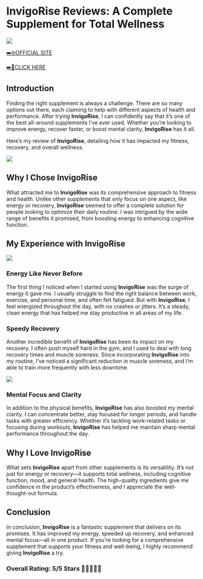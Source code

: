 # **InvigoRise Reviews**: A Complete Supplement for Total Wellness

[![](https://static.vecteezy.com/system/resources/thumbnails/019/896/014/small/buy-now-gradient-button-with-cart-symbol-buy-now-illustration-png.png)](https://edetoop.top/lander/sugarpreland-1/invigorise.html) 

[➡️🌐OFFICIAL SITE](https://edetoop.top/lander/sugarpreland-1/invigorise.html) 

[➡️🔗CLICK HERE](https://edetoop.top/lander/sugarpreland-1/invigorise.html) 


## Introduction

Finding the right supplement is always a challenge. There are so many options out there, each claiming to help with different aspects of health and performance. After trying **InvigoRise**, I can confidently say that it’s one of the best all-around supplements I’ve ever used. Whether you’re looking to improve energy, recover faster, or boost mental clarity, **InvigoRise** has it all.

Here’s my review of **InvigoRise**, detailing how it has impacted my fitness, recovery, and overall wellness.

[![](https://wallpapers.com/images/hd/red-order-now-button-udg4jcj4arvn8b0n-2.png)](https://edetoop.top/lander/sugarpreland-1/invigorise.html)  

## Why I Chose **InvigoRise**

What attracted me to **InvigoRise** was its comprehensive approach to fitness and health. Unlike other supplements that only focus on one aspect, like energy or recovery, **InvigoRise** seemed to offer a complete solution for people looking to optimize their daily routine. I was intrigued by the wide range of benefits it promised, from boosting energy to enhancing cognitive function.

## My Experience with **InvigoRise**

[![](https://static.vecteezy.com/system/resources/thumbnails/019/896/014/small/buy-now-gradient-button-with-cart-symbol-buy-now-illustration-png.png)](https://edetoop.top/lander/sugarpreland-1/invigorise.html)

### Energy Like Never Before

The first thing I noticed when I started using **InvigoRise** was the surge of energy it gave me. I usually struggle to find the right balance between work, exercise, and personal time, and often felt fatigued. But with **InvigoRise**, I feel energized throughout the day, with no crashes or jitters. It’s a steady, clean energy that has helped me stay productive in all areas of my life.

### Speedy Recovery

Another incredible benefit of **InvigoRise** has been its impact on my recovery. I often push myself hard in the gym, and I used to deal with long recovery times and muscle soreness. Since incorporating **InvigoRise** into my routine, I’ve noticed a significant reduction in muscle soreness, and I’m able to train more frequently with less downtime.

[![](https://wallpapers.com/images/hd/red-order-now-button-udg4jcj4arvn8b0n-2.png)](https://edetoop.top/lander/sugarpreland-1/invigorise.html)  

### Mental Focus and Clarity

In addition to the physical benefits, **InvigoRise** has also boosted my mental clarity. I can concentrate better, stay focused for longer periods, and handle tasks with greater efficiency. Whether it’s tackling work-related tasks or focusing during workouts, **InvigoRise** has helped me maintain sharp mental performance throughout the day.

## Why I Love **InvigoRise**

What sets **InvigoRise** apart from other supplements is its versatility. It’s not just for energy or recovery—it supports total wellness, including cognitive function, mood, and general health. The high-quality ingredients give me confidence in the product’s effectiveness, and I appreciate the well-thought-out formula.

## Conclusion

In conclusion, **InvigoRise** is a fantastic supplement that delivers on its promises. It has improved my energy, speeded up recovery, and enhanced mental focus—all in one product. If you’re looking for a comprehensive supplement that supports your fitness and well-being, I highly recommend giving **InvigoRise** a try.

### Overall Rating: 5/5 Stars 🌟🌟🌟🌟🌟
